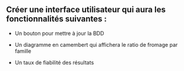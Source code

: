 ## Créer une interface utilisateur qui aura les fonctionnalités suivantes :

- Un bouton pour mettre à jour la BDD

- Un diagramme en camembert qui affichera le ratio de fromage par famille

- Un taux de fiabilité des résultats